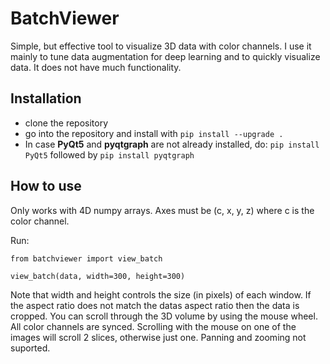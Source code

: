 # BatchViewer
Simple, but effective tool to visualize 3D data with color channels. I use it mainly to tune data augmentation for deep 
learning and to quickly visualize data.
It does not have much functionality. 

## Installation
* clone the repository
* go into the repository and install with ```pip install --upgrade .```
* In case **PyQt5** and **pyqtgraph** are not already installed, do: ```pip install PyQt5``` followed by ```pip install pyqtgraph```

## How to use
Only works with 4D numpy arrays. Axes must be (c, x, y, z) where c is the color channel.

Run:

```from batchviewer import view_batch```

```view_batch(data, width=300, height=300)```

Note that width and height controls the size (in pixels) of each window. If the aspect ratio does not match the 
datas aspect ratio then the data is cropped. You can scroll through the 3D volume by using the mouse wheel. 
All color channels are synced. Scrolling with the mouse on one of the images will scroll 2 slices, otherwise 
just one. Panning and zooming not suported.
